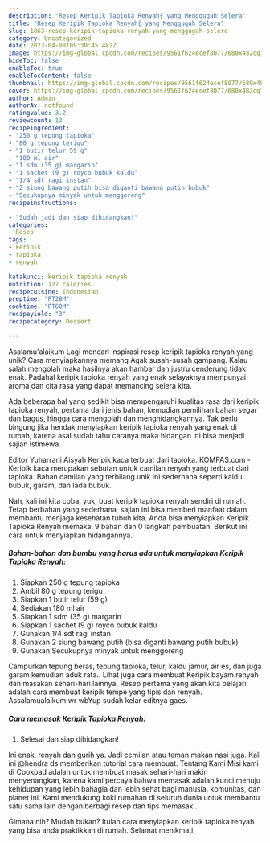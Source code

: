 ```yaml
---
description: "Resep Keripik Tapioka Renyah{ yang Menggugah Selera"
title: "Resep Keripik Tapioka Renyah{ yang Menggugah Selera"
slug: 1863-resep-keripik-tapioka-renyah-yang-menggugah-selera
category: Uncategorized
date: 2023-04-08T09:30:45.482Z
image: https://img-global.cpcdn.com/recipes/9561f624ecef8077/680x482cq70/keripik-tapioka-renyah-foto-resep-utama.jpg
hideToc: false
enableToc: true
enableTocContent: false
thumbnail: https://img-global.cpcdn.com/recipes/9561f624ecef8077/680x482cq70/keripik-tapioka-renyah-foto-resep-utama.jpg
cover: https://img-global.cpcdn.com/recipes/9561f624ecef8077/680x482cq70/keripik-tapioka-renyah-foto-resep-utama.jpg
author: Admin
authorAv: notfound
ratingvalue: 3.2
reviewcount: 13
recipeingredient:
- "250 g tepung tapioka"
- "80 g tepung terigu"
- "1 butir telur 59 g"
- "180 ml air"
- "1 sdm (35 g) margarin"
- "1 sachet (9 g) royco bubuk kaldu"
- "1/4 sdt ragi instan"
- "2 siung bawang putih bisa diganti bawang putih bubuk"
- "Secukupnya minyak untuk menggoreng"
recipeinstructions:

- "Sudah jadi dan siap dihidangkan!"
categories:
- Resep
tags:
- keripik
- tapioka
- renyah

katakunci: keripik tapioka renyah 
nutrition: 127 calories
recipecuisine: Indonesian
preptime: "PT28M"
cooktime: "PT60M"
recipeyield: "3"
recipecategory: Dessert

---
```



Asalamu'alaikum Lagi mencari inspirasi resep keripik tapioka renyah yang unik? Cara menyiapkannya memang Agak susah-susah gampang. Kalau salah mengolah maka hasilnya akan hambar dan justru cenderung tidak enak. Padahal keripik tapioka renyah yang enak selayaknya mempunyai aroma dan cita rasa yang dapat memancing selera kita.


Ada beberapa hal yang sedikit bisa mempengaruhi kualitas rasa dari keripik tapioka renyah, pertama dari jenis bahan, kemudian pemilihan bahan segar dan bagus, hingga cara mengolah dan menghidangkannya. Tak perlu bingung jika hendak menyiapkan keripik tapioka renyah yang enak di rumah, karena asal sudah tahu caranya maka hidangan ini bisa menjadi sajian istimewa.

Editor Yuharrani Aisyah Keripik kaca terbuat dari tapioka. KOMPAS.com - Keripik kaca merupakan sebutan untuk camilan renyah yang terbuat dari tapioka. Bahan camilan yang terbilang unik ini sederhana seperti kaldu bubuk, garam, dan lada bubuk.


Nah, kali ini kita coba, yuk, buat keripik tapioka renyah sendiri di rumah. Tetap berbahan yang sederhana, sajian ini bisa memberi manfaat dalam membantu menjaga kesehatan tubuh kita. Anda bisa menyiapkan Keripik Tapioka Renyah memakai 9 bahan dan 0 langkah pembuatan. Berikut ini cara untuk menyiapkan hidangannya.

<!--inarticleads1-->

##### Bahan-bahan dan bumbu yang harus ada untuk menyiapkan Keripik Tapioka Renyah:

1. Siapkan 250 g tepung tapioka
1. Ambil 80 g tepung terigu
1. Siapkan 1 butir telur (59 g)
1. Sediakan 180 ml air
1. Siapkan 1 sdm (35 g) margarin
1. Siapkan 1 sachet (9 g) royco bubuk kaldu
1. Gunakan 1/4 sdt ragi instan
1. Gunakan 2 siung bawang putih (bisa diganti bawang putih bubuk)
1. Gunakan Secukupnya minyak untuk menggoreng


Campurkan tepung beras, tepung tapioka, telur, kaldu jamur, air es, dan juga garam kemudian aduk rata.. Lihat juga cara membuat Keripik bayam renyah dan masakan sehari-hari lainnya. Resep pertama yang akan kita pelajari adalah cara membuat keripik tempe yang tipis dan renyah. Assalamualaikum wr wbYup sudah kelar editnya gaes. 

<!--inarticleads2-->

##### Cara memasak Keripik Tapioka Renyah:


1. Selesai dan siap dihidangkan!

Ini enak, renyah dan gurih ya. Jadi cemilan atau teman makan nasi juga. Kali ini @hendra ds memberikan tutorial cara membuat. Tentang Kami Misi kami di Cookpad adalah untuk membuat masak sehari-hari makin menyenangkan, karena kami percaya bahwa memasak adalah kunci menuju kehidupan yang lebih bahagia dan lebih sehat bagi manusia, komunitas, dan planet ini. Kami mendukung koki rumahan di seluruh dunia untuk membantu satu sama lain dengan berbagi resep dan tips memasak.. 

Gimana nih? Mudah bukan? Itulah cara menyiapkan keripik tapioka renyah yang bisa anda praktikkan di rumah. Selamat menikmati
